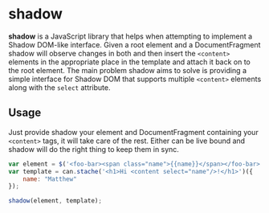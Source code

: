 # shadow

**shadow** is a JavaScript library that helps when attempting to implement a Shadow DOM-like interface. Given a root element and a DocumentFragment shadow will observe changes in both and then insert the `<content>` elements in the appropriate place in the template and attach it back on to the root element. The main problem shadow aims to solve is providing a simple interface for Shadow DOM that supports multiple `<content>` elements along with the `select` attribute.

## Usage

Just provide shadow your element and DocumentFragment containing your `<content>` tags, it will take care of the rest. Either can be live bound and shadow will do the right thing to keep them in sync.

```javascript
var element = $('<foo-bar><span class="name">{{name}}</span></foo-bar>');
var template = can.stache('<h1>Hi <content select="name"/>!</h1>')({
	name: "Matthew"		
});

shadow(element, template);
```
